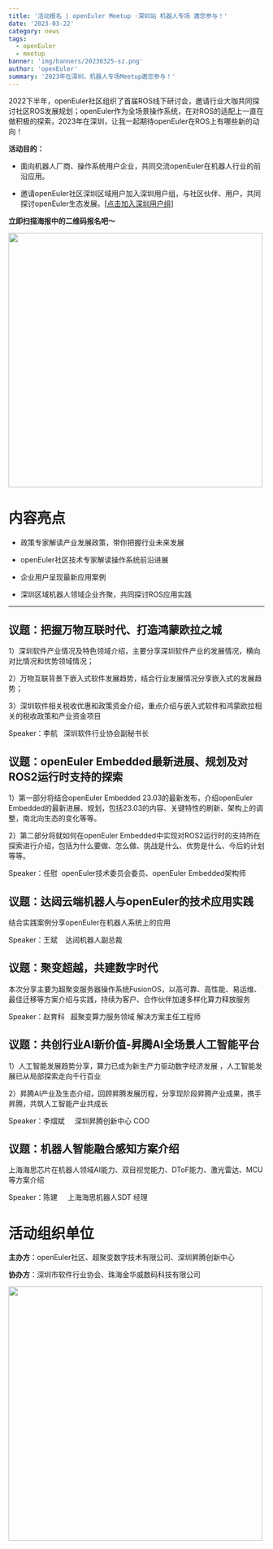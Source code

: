 ```yaml
---
title: '活动报名 | openEuler Meetup ·深圳站 机器人专场 邀您参与！'
date: '2023-03-22'
category: news
tags:
  - openEuler
  - meetup
banner: 'img/banners/20230325-sz.png'
author: 'openEuler'
summary: '2023年在深圳，机器人专场Meetup邀您参与！'
---
```



2022下半年，openEuler社区组织了首届ROS线下研讨会，邀请行业大咖共同探讨社区ROS发展规划；openEuler作为全场景操作系统，在对ROS的适配上一直在做积极的探索，2023年在深圳，让我一起期待openEuler在ROS上有哪些新的动向！

**活动目的：**

-   面向机器人厂商、操作系统用户企业，共同交流openEuler在机器人行业的前沿应用。

-   邀请openEuler社区深圳区域用户加入深圳用户组，与社区伙伴、用户，共同探讨openEuler生态发展。[[点击加入深圳用户组]](https://mp.weixin.qq.com/s?__biz=MzI2NDE4OTE2Mg==&mid=2247501432&idx=1&sn=c597cdad68e93566dd5c439cba0168e0&chksm=eab2e3fdddc56aeb4d0c96655fe174854a5465e4c97992506a929c46323bf0afa08e0f0a1ac7&token=1314059502&lang=zh_CN&scene=21#wechat_redirect)

**立即扫描海报中的二维码报名吧～**

<img src="./media/image1.png" width="500" >

# 内容亮点

-   政策专家解读产业发展政策，带你把握行业未来发展

-   openEuler社区技术专家解读操作系统前沿进展

-   企业用户呈现最新应用案例

-   深圳区域机器人领域企业齐聚，共同探讨ROS应用实践

---

## 议题：把握万物互联时代、打造鸿蒙欧拉之城

1）深圳软件产业情况及特色领域介绍，主要分享深圳软件产业的发展情况，横向对比情况和优势领域情况；

2）万物互联背景下嵌入式软件发展趋势，结合行业发展情况分享嵌入式的发展趋势；

3）深圳软件相关税收优惠和政策资金介绍，重点介绍与嵌入式软件和鸿蒙欧拉相关的税收政策和产业资金项目

Speaker：李航   深圳软件行业协会副秘书长



## 议题：openEuler Embedded最新进展、规划及对ROS2运行时支持的探索

1）第一部分将结合openEuler Embedded 23.03的最新发布，介绍openEuler
Embedded的最新进展、规划，包括23.03的内容、关键特性的刷新、架构上的调整，南北向生态的变化等等。

2）第二部分将就如何在openEuler
Embedded中实现对ROS2运行时的支持所在探索进行介绍，包括为什么要做、怎么做、挑战是什么、优势是什么、今后的计划等等。

Speaker：任慰  openEuler技术委员会委员、openEuler Embedded架构师



## 议题：达闼云端机器人与openEuler的技术应用实践

结合实践案例分享openEuler在机器人系统上的应用

Speaker：王斌    达闼机器人副总裁  



## 议题：聚变超越，共建数字时代

本次分享主要为超聚变服务器操作系统FusionOS，以高可靠、高性能、易运维、最佳迁移等方案介绍与实践，持续为客户、合作伙伴加速多样化算力释放服务

Speaker：赵育科   超聚变算力服务领域 解决方案主任工程师



## 议题：共创行业AI新价值-昇腾AI全场景人工智能平台

1）人工智能发展趋势分享，算力已成为新生产力驱动数字经济发展
，人工智能发展已从局部探索走向千行百业

2）昇腾AI产业及生态介绍，回顾昇腾发展历程，分享现阶段昇腾产业成果，携手昇腾，共筑人工智能产业共成长

Speaker：李熠斌     深圳昇腾创新中心 COO  



## 议题：机器人智能融合感知方案介绍 

上海海思芯片在机器人领域AI能力、双目视觉能力、DToF能力、激光雷达、MCU等方案介绍

Speaker：陈建     上海海思机器人SDT 经理


# 活动组织单位

**主办方**：openEuler社区、超聚变数字技术有限公司、深圳昇腾创新中心

**协办方**：深圳市软件行业协会、珠海金华威数码科技有限公司

<img src="./media/image2.png" width="500" >
